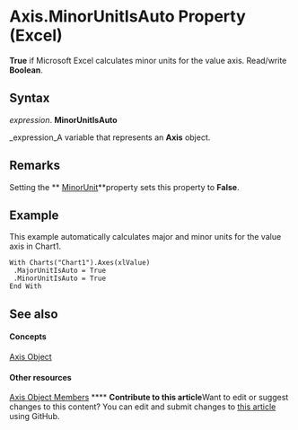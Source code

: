 
# Axis.MinorUnitIsAuto Property (Excel)

 **True** if Microsoft Excel calculates minor units for the value axis. Read/write **Boolean**.


## Syntax

 _expression_. **MinorUnitIsAuto**

 _expression_A variable that represents an  **Axis** object.


## Remarks

Setting the  ** [MinorUnit](64cd6523-19c3-7ebc-9b6b-db02667db4d2.md)**property sets this property to  **False**.


## Example

This example automatically calculates major and minor units for the value axis in Chart1.


```
With Charts("Chart1").Axes(xlValue) 
 .MajorUnitIsAuto = True 
 .MinorUnitIsAuto = True 
End With
```


## See also


#### Concepts


 [Axis Object](7e08c61b-90f4-8d91-0ee2-84283d10b324.md)
#### Other resources


 [Axis Object Members](2b60f79e-339d-a6cf-7ec6-a915b550c634.md)
****   **Contribute to this article**Want to edit or suggest changes to this content? You can edit and submit changes to  [this article](https://github.com/jhershey00/VBA_Excel_Test/OpenXMLCon/articles/fff34170-5073-9053-4059-83d29ba9d399.md) using GitHub.

